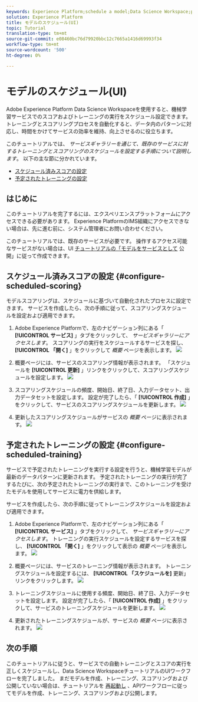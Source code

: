 ```yaml
---
keywords: Experience Platform;schedule a model;Data Science Workspace;popular topics
solution: Experience Platform
title: モデルのスケジュール(UI)
topic: Tutorial
translation-type: tm+mt
source-git-commit: e08460bc76d79920bbc12c7665a1416d69993f34
workflow-type: tm+mt
source-wordcount: '500'
ht-degree: 0%

---
```



# モデルのスケジュール(UI)

Adobe Experience Platform Data Science Workspaceを使用すると、機械学習サービスでのスコアおよびトレーニングの実行をスケジュール設定できます。 トレーニングとスコアリングプロセスを自動化すると、データ内のパターンに対応し、時間をかけてサービスの効率を維持、向上させるのに役立ちます。

このチュートリアルでは、 *サービスギャラリーを通じて、既存のサービスに対するトレーニングとスコアリングのスケジュールを設定する手順について説明します*。 以下の主な節に分かれています。

- [スケジュール済みスコアの設定](#configure-scheduled-scoring)
- [予定されたトレーニングの設定](#configure-scheduled-training)

## はじめに

このチュートリアルを完了するには、エクスペリエンスプラットフォームにアクセスできる必要があります。 Experience PlatformのIMS組織にアクセスできない場合は、先に進む前に、システム管理者にお問い合わせください。

このチュートリアルでは、既存のサービスが必要です。 操作するアクセス可能なサービスがない場合は、UI [チュートリアルの「モデルをサービスとして](./publish-model-service-ui.md) 公開」に従って作成できます。

## スケジュール済みスコアの設定 {#configure-scheduled-scoring}

モデルスコアリングは、スケジュールに基づいて自動化されたプロセスに設定できます。 サービスを作成したら、次の手順に従って、スコアリングスケジュールを設定および適用できます。

1. Adobe Experience Platformで、左のナビゲーション列にある「 **[!UICONTROL サービス]** 」タブをクリックして、 *サービスギャラリーにアクセスします*。 スコアリングの実行をスケジュールするサービスを探し、 **[!UICONTROL 「開く]** 」をクリックして *概要* ページを表示します。
   ![](../images/models-recipes/schedule/click_to_open.png)

2. 概要ページには、サービスのスコアリング情報が表示されます。 「スケジュールを **[!UICONTROL 更新]** 」リンクをクリックして、スコアリングスケジュールを設定します。
   ![](../images/models-recipes/schedule/service_overview_score.png)

3. スコアリングスケジュールの頻度、開始日、終了日、入力データセット、出力データセットを設定します。 設定が完了したら、「 **[!UICONTROL 作成]** 」をクリックして、サービスのスコアリングスケジュールを更新します。
   ![](../images/models-recipes/schedule/14_configure_scoring_schedule.png)

4. 更新したスコアリングスケジュールがサービスの *概要* ページに表示されます。
   ![](../images/models-recipes/schedule/service_with_scoring_schedule.png)


## 予定されたトレーニングの設定 {#configure-scheduled-training}

サービスで予定されたトレーニングを実行する設定を行うと、機械学習モデルが最新のデータパターンに更新されます。 予定されたトレーニングの実行が完了するたびに、次の予定されたトレーニングの実行まで、このトレーニングを受けたモデルを使用してサービスに電力を供給します。

サービスを作成したら、次の手順に従ってトレーニングスケジュールを設定および適用できます。

1. Adobe Experience Platformで、左のナビゲーション列にある「 **[!UICONTROL サービス]** 」タブをクリックして、 *サービスギャラリーにアクセスします*。 トレーニングの実行スケジュールを設定するサービスを探し、 **[!UICONTROL 「開く]** 」をクリックして表示の *概要* ページを表示します。
   ![](../images/models-recipes/schedule/click_to_open.png)

2. 概要ページには、サービスのトレーニング情報が表示されます。 トレーニングスケジュールを設定するには、 **[!UICONTROL 「スケジュールを]** 更新」リンクをクリックします。
   ![](../images/models-recipes/schedule/service_overview_train.png)

3. トレーニングスケジュールに使用する頻度、開始日、終了日、入力データセットを設定します。 設定が完了したら、「 **[!UICONTROL 作成]** 」をクリックして、サービスのトレーニングスケジュールを更新します。
   ![](../images/models-recipes/schedule/12_configure_training_schedule.png)

4. 更新されたトレーニングスケジュールが、サービスの *概要* ページに表示されます。
   ![](../images/models-recipes/schedule/service_with_training_schedule.png)

## 次の手順

このチュートリアルに従うと、サービスでの自動トレーニングとスコアの実行を正しくスケジュールし、Data Science WorkspaceチュートリアルのUIワークフローを完了しました。 まだモデルを作成、トレーニング、スコアリングおよび公開していない場合は、チュートリアルを [再起動し](./create-retails-sales-dataset.md) 、APIワークフローに従ってモデルを作成、トレーニング、スコアリングおよび公開します。
